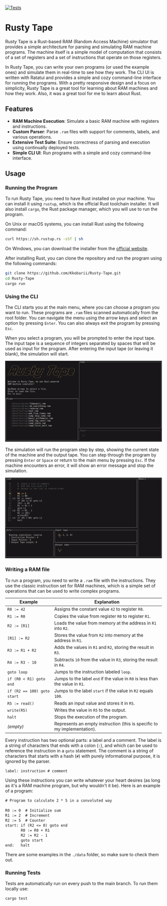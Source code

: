 [![Tests](https://github.com/Kkobarii/Rusty-Tape/actions/workflows/tests.yml/badge.svg)](https://github.com/Kkobarii/Rusty-Tape/actions/workflows/tests.yml)

# Rusty Tape

Rusty Tape is a Rust-based RAM (Random Access Machine) simulator that provides a simple architecture for parsing and simulating RAM machine programs.
The machine itself is a simple model of computation that consists of a set of registers and a set of instructions that operate on those registers.

In Rusty Tape, you can write your own programs (or used the example ones) and simulate them in real-time to see how they work.
The CLI UI is written with Ratatui and provides a simple and cozy command-line interface for running the programs.
With a pretty responsive design and a focus on simplicity, Rusty Tape is a great tool for learning about RAM machines and how they work.
Also, it was a great tool for me to learn about Rust.

## Features

- **RAM Machine Execution**: Simulate a basic RAM machine with registers and instructions.
- **Custom Parser**: Parse `.ram` files with support for comments, labels, and various operations.
- **Extensive Test Suite**: Ensure correctness of parsing and execution using continually deployed tests.
- **Simple CLI UI**: Run programs with a simple and cozy command-line interface.

## Usage

### Running the Program

To run Rusty Tape, you need to have Rust installed on your machine. You can install it using `rustup`, which is the official Rust toolchain installer. It will also install `cargo`, the Rust package manager, which you will use to run the program.

On Unix or macOS systems, you can install Rust using the following command:
```bash
curl https://sh.rustup.rs -sSf | sh
```

On Windows, you can download the installer from the [official website](https://www.rust-lang.org/tools/install).

After installing Rust, you can clone the repository and run the program using the following commands:
```bash
git clone https://github.com/Kkobarii/Rusty-Tape.git
cd Rusty-Tape
cargo run
```

### Using the CLI

The CLI starts you at the main menu, where you can choose a program you want to run.
These programs are `.ram` files scanned automatically from the root folder.
You can navigate the menu using the arrow keys and select an option by pressing `Enter`.
You can also always exit the program by pressing `Esc`.

When you select a program, you will be prompted to enter the input tape.
The input tape is a sequence of integers separated by spaces that will be used as input for the program.
After entering the input tape (or leaving it blank), the simulation will start.

![Menu](gif/menu.gif)

The simulation will run the program step by step, showing the current state of the machine and the output tape.
You can step through the program by pressing `Enter` or `Space` or return to the main menu by pressing `Esc`.
If the machine encounters an error, it will show an error message and stop the simulation.

![Simulation](gif/simulation.gif)

### Writing a RAM file
To run a program, you need to write a `.ram` file with the instructions. They use the classic instruction set for RAM machines, which is a simple set of operations that can be used to write complex programs.

| Example                     | Explanation                                                                   |
|-----------------------------|-------------------------------------------------------------------------------|
| `R0 := 42`                  | Assigns the constant value `42` to register `R0`.                             |
| `R1 := R0`                  | Copies the value from register `R0` to register `R1`.                         |
| `R2 := [R1]`                | Loads the value from memory at the address in `R1` into `R2`.                 |
| `[R1] := R2`                | Stores the value from `R2` into memory at the address in `R1`.                |
| `R3 := R1 + R2`             | Adds the values in `R1` and `R2`, storing the result in `R3`.                 |
| `R4 := R3 - 10`             | Subtracts `10` from the value in `R3`, storing the result in `R4`.            |
| `goto loop`                 | Jumps to the instruction labeled `loop`.                                      |
| `if (R0 < R1) goto end`     | Jumps to the label `end` if the value in `R0` is less than the value in `R1`. |
| `if (R2 == 100) goto start` | Jumps to the label `start` if the value in `R2` equals `100`.                 |
| `R5 := read()`              | Reads an input value and stores it in `R5`.                                   |
| `write(R5)`                 | Writes the value in `R5` to the output.                                       |
| `halt`                      | Stops the execution of the program.                                           |
| *(empty)*                   | Represents an empty instruction (this is specific to my implementation).      |

Every instruction has two optional parts: a label and a comment. 
The label is a string of characters that ends with a colon (`:`), and which can be used to reference the instruction in a `goto` statement. 
The comment is a string of characters that starts with a hash (`#`) with purely informational purpose, it is ignored by the parser.

```
label: instruction # comment
```

Using these instructions you can write whatever your heart desires (as long as it's a RAM machine program, but why wouldn't it be).
Here is an example of a program:

```
# Program to calculate 2 * 5 in a convoluted way

R0 := 0  # Initialize sum
R1 := 2  # Increment
R2 := 5  # Counter
start: if (R2 <= 0) goto end
       R0 := R0 + R1
       R2 := R2 - 1
       goto start
end:   halt
```

There are some examples in the `./data` folder, so make sure to check them out.

### Running Tests
Tests are automatically run on every push to the main branch. To run them locally use:

```bash
cargo test
```
